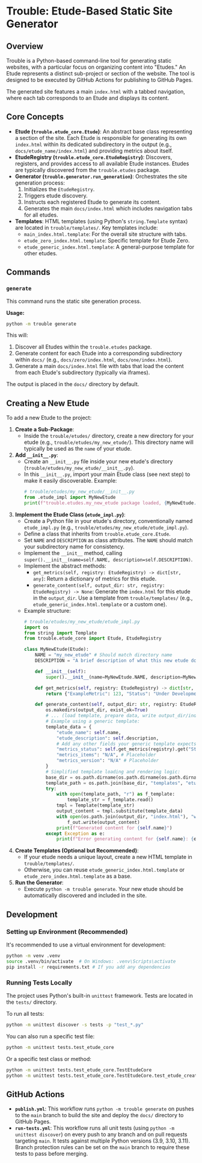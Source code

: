 # Trouble: Etude-Based Static Site Generator

## Overview

Trouble is a Python-based command-line tool for generating static websites, with a particular focus on organizing content into "Etudes." An Etude represents a distinct sub-project or section of the website. The tool is designed to be executed by GitHub Actions for publishing to GitHub Pages.

The generated site features a main `index.html` with a tabbed navigation, where each tab corresponds to an Etude and displays its content.

## Core Concepts

*   **Etude (`trouble.etude_core.Etude`)**: An abstract base class representing a section of the site. Each Etude is responsible for generating its own `index.html` within its dedicated subdirectory in the output (e.g., `docs/etude_name/index.html`) and providing metrics about itself.
*   **EtudeRegistry (`trouble.etude_core.EtudeRegistry`)**: Discovers, registers, and provides access to all available Etude instances. Etudes are typically discovered from the `trouble.etudes` package.
*   **Generator (`trouble.generator.run_generation`)**: Orchestrates the site generation process:
    1.  Initializes the `EtudeRegistry`.
    2.  Triggers etude discovery.
    3.  Instructs each registered Etude to generate its content.
    4.  Generates the main `docs/index.html` which includes navigation tabs for all etudes.
*   **Templates**: HTML templates (using Python's `string.Template` syntax) are located in `trouble/templates/`. Key templates include:
    *   `main_index.html.template`: For the overall site structure with tabs.
    *   `etude_zero_index.html.template`: Specific template for Etude Zero.
    *   `etude_generic_index.html.template`: A general-purpose template for other etudes.

## Commands

### `generate`

This command runs the static site generation process.

**Usage:**

```bash
python -m trouble generate
```

This will:
1.  Discover all Etudes within the `trouble.etudes` package.
2.  Generate content for each Etude into a corresponding subdirectory within `docs/` (e.g., `docs/zero/index.html`, `docs/one/index.html`).
3.  Generate a main `docs/index.html` file with tabs that load the content from each Etude's subdirectory (typically via iframes).

The output is placed in the `docs/` directory by default.

## Creating a New Etude

To add a new Etude to the project:

1.  **Create a Sub-Package**:
    *   Inside the `trouble/etudes/` directory, create a new directory for your etude (e.g., `trouble/etudes/my_new_etude/`). This directory name will typically be used as the `name` of your etude.
2.  **Add `__init__.py`**:
    *   Create an `__init__.py` file inside your new etude's directory (`trouble/etudes/my_new_etude/__init__.py`).
    *   In this `__init__.py`, import your main Etude class (see next step) to make it easily discoverable. Example:
        ```python
        # trouble/etudes/my_new_etude/__init__.py
        from .etude_impl import MyNewEtude
        print(f"trouble.etudes.my_new_etude package loaded, {MyNewEtude.NAME} available.")
        ```
3.  **Implement the Etude Class (`etude_impl.py`)**:
    *   Create a Python file in your etude's directory, conventionally named `etude_impl.py` (e.g., `trouble/etudes/my_new_etude/etude_impl.py`).
    *   Define a class that inherits from `trouble.etude_core.Etude`.
    *   Set `NAME` and `DESCRIPTION` as class attributes. The `NAME` should match your subdirectory name for consistency.
    *   Implement the `__init__` method, calling `super().__init__(name=self.NAME, description=self.DESCRIPTION)`.
    *   Implement the abstract methods:
        *   `get_metrics(self, registry: EtudeRegistry) -> dict[str, any]`: Return a dictionary of metrics for this etude.
        *   `generate_content(self, output_dir: str, registry: EtudeRegistry) -> None`: Generate the `index.html` for this etude in the `output_dir`. Use a template from `trouble/templates/` (e.g., `etude_generic_index.html.template` or a custom one).
    *   Example structure:
        ```python
        # trouble/etudes/my_new_etude/etude_impl.py
        import os
        from string import Template
        from trouble.etude_core import Etude, EtudeRegistry

        class MyNewEtude(Etude):
            NAME = "my_new_etude" # Should match directory name
            DESCRIPTION = "A brief description of what this new etude does."

            def __init__(self):
                super().__init__(name=MyNewEtude.NAME, description=MyNewEtude.DESCRIPTION)

            def get_metrics(self, registry: EtudeRegistry) -> dict[str, any]:
                return {"ExampleMetric": 123, "Status": "Under Development"}

            def generate_content(self, output_dir: str, registry: EtudeRegistry) -> None:
                os.makedirs(output_dir, exist_ok=True)
                # ... (load template, prepare data, write output_dir/index.html) ...
                # Example using a generic template:
                template_data = {
                    "etude_name": self.name,
                    "etude_description": self.description,
                    # Add any other fields your generic template expects
                    "metrics_status": self.get_metrics(registry).get("Status", "N/A"),
                    "metrics_items": "N/A", # Placeholder
                    "metrics_version": "N/A" # Placeholder
                }
                # Simplified template loading and rendering logic:
                base_dir = os.path.dirname(os.path.dirname(os.path.dirname(os.path.abspath(__file__))))
                template_path = os.path.join(base_dir, "templates", "etude_generic_index.html.template")
                try:
                    with open(template_path, "r") as f_template:
                        template_str = f_template.read()
                    tmpl = Template(template_str)
                    output_content = tmpl.substitute(template_data)
                    with open(os.path.join(output_dir, "index.html"), "w") as f_out:
                        f_out.write(output_content)
                    print(f"Generated content for {self.name}")
                except Exception as e:
                    print(f"Error generating content for {self.name}: {e}")
        ```
4.  **Create Templates (Optional but Recommended)**:
    *   If your etude needs a unique layout, create a new HTML template in `trouble/templates/`.
    *   Otherwise, you can reuse `etude_generic_index.html.template` or `etude_zero_index.html.template` as a base.
5.  **Run the Generator**:
    *   Execute `python -m trouble generate`. Your new etude should be automatically discovered and included in the site.

## Development

### Setting up Environment (Recommended)

It's recommended to use a virtual environment for development:

```bash
python -m venv .venv
source .venv/bin/activate  # On Windows: .venv\Scripts\activate
pip install -r requirements.txt # If you add any dependencies
```

### Running Tests Locally

The project uses Python's built-in `unittest` framework. Tests are located in the `tests/` directory.

To run all tests:

```bash
python -m unittest discover -s tests -p "test_*.py"
```

You can also run a specific test file:

```bash
python -m unittest tests.test_etude_core
```

Or a specific test class or method:

```bash
python -m unittest tests.test_etude_core.TestEtudeCore
python -m unittest tests.test_etude_core.TestEtudeCore.test_etude_creation
```

## GitHub Actions

*   **`publish.yml`**: This workflow runs `python -m trouble generate` on pushes to the `main` branch to build the site and deploy the `docs/` directory to GitHub Pages.
*   **`run-tests.yml`**: This workflow runs all unit tests (using `python -m unittest discover`) on every push to any branch and on pull requests targeting `main`. It tests against multiple Python versions (3.9, 3.10, 3.11). Branch protection rules can be set on the `main` branch to require these tests to pass before merging.
